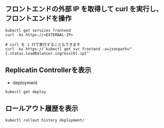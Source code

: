 ## フロントエンドの外部 IP を取得して curl を実行し、フロントエンドを操作
```
kubectl get services frontend
curl -ks https://<EXTERNAL-IP>
 
# curl を 1 行で実行することもできます
curl -ks https://`kubectl get svc frontend -o=jsonpath="{.status.loadBalancer.ingress[0].ip}"`
```

## Replicatin Controllerを表示
- deployment
```
kubectl get deploy
```

## ロールアウト履歴を表示
```
kubectl rollout history deployment/
```
